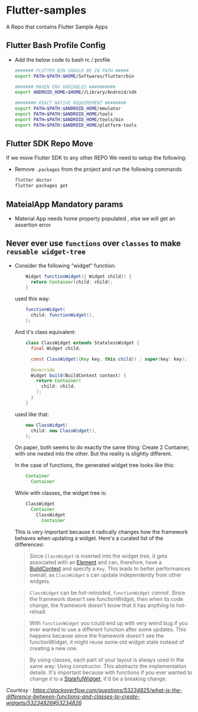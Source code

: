 # Flutter-samples
A Repo that contains Flutter Sample Apps

## Flutter Bash Profile Config 
- Add the below code to bash rc / profile 
  ```bash
  ####### FLUTTER BIN SHOULD BE IN PATH #####
  export PATH=$PATH:$HOME/Softwares/flutter/bin

  ####### MAVEN ENV VARIABLES ##########
  export ANDROID_HOME=$HOME//Library/Android/sdk

  ######## REACT NATIVE REQUIREMENT ########
  export PATH=$PATH:$ANDROID_HOME/emulator
  export PATH=$PATH:$ANDROID_HOME/tools
  export PATH=$PATH:$ANDROID_HOME/tools/bin
  export PATH=$PATH:$ANDROID_HOME/platform-tools
  ```

## Flutter SDK Repo Move 
If we move Flutter SDK to any other REPO  We need to setup the following:
- Remove `.packages` from the project and run the following commands

  ```bash
  flutter doctor 
  flutter packages get
  ```

## MateialApp Mandatory params
- Material App needs home property populated , else we will get an assertion error 

## Never ever use `functions` over `classes` to make `reusable widget-tree`
- Consider the following "widget" function:

    ```java
        Widget functionWidget({ Widget child}) {
          return Container(child: child);
        }
    ```

    used this way:  

    ```java
        functionWidget(
          child: functionWidget(),
        );
    ``` 

    And it's class equivalent:

    ```java
        class ClassWidget extends StatelessWidget {
          final Widget child;        

          const ClassWidget({Key key, this.child}) : super(key: key);        

          @override
          Widget build(BuildContext context) {
            return Container(
              child: child,
            );
          }
        }
    ```

    used like that:

    ```java
        new ClassWidget(
          child: new ClassWidget(),
        );
    ```

    On paper, both seems to do exactly the same thing: Create 2 Container, with one nested into the other. But the reality is slightly different.  

    In the case of functions, the generated widget tree looks like this:
    ```java
        Container
          Container
    ```

    While with classes, the widget tree is:
    
    ```java
        ClassWidget
          Container
            ClassWidget
              Container 
    ```
    This is very important because it radically changes how the framework behaves when updating a widget. Here's a curated list of the differences:

     >Since `ClassWidget` is inserted into the widget tree, it gets associated with an [Element](https://docs.flutter.io/flutter/widgets/Element-class.html) and can, therefore, have a [BuildContext](https://docs.flutter.io/flutter/widgets/BuildContext-class.html) and specify a `Key`. This leads to better performances overall, as `ClassWidget` s can update independently from other widgets.

     >`ClassWidget` can be *hot-reloaded*, `functionWidget` _cannot_. Since the framework doesn't see functionWidget, then when its code change, the framework doesn't know that it has anything to hot-reload.

     >With `functionWidget` you could end up with very weird bug if you ever wanted to use a different function after some updates. This happens because since the framework doesn't see the functionWidget, it might reuse some old widget state instead of creating a new one.

     >By using classes, each part of your layout is always used in the same way: Using constructor. This abstracts the implementation details. It's important because with functions if you ever wanted to change it to a [StatefulWidget](https://docs.flutter.io/flutter/widgets/StatefulWidget-class.html), it'd be a breaking change.

_Courtesy : https://stackoverflow.com/questions/53234825/what-is-the-difference-between-functions-and-classes-to-create-widgets/53234826#53234826_
     

